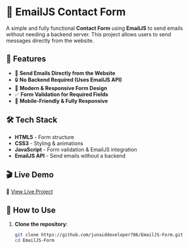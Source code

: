 # 📧 EmailJS Contact Form  

A simple and fully functional **Contact Form** using **EmailJS** to send emails without needing a backend server. This project allows users to send messages directly from the website.  

## 🚀 Features  
- 📩 **Send Emails Directly from the Website**  
- 🔒 **No Backend Required (Uses EmailJS API)**  
- 🎨 **Modern & Responsive Form Design**  
- ✅ **Form Validation for Required Fields**  
- 📱 **Mobile-Friendly & Fully Responsive**  

## 🛠 Tech Stack  
- **HTML5** - Form structure  
- **CSS3** - Styling & animations  
- **JavaScript** - Form validation & EmailJS integration  
- **EmailJS API** - Send emails without a backend  

## 🎬 Live Demo  
🔗 [View Live Project](https://junaiddeveloper786.github.io/EmailJS-Form/)  

## 🚀 How to Use  
1. **Clone the repository**:  
   ```bash
   git clone https://github.com/junaiddeveloper786/EmailJS-Form.git
   cd EmailJS-Form
